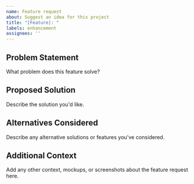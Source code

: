 ```yaml
---
name: Feature request
about: Suggest an idea for this project
title: "[Feature]: "
labels: enhancement
assignees: ''
---
```


## Problem Statement
What problem does this feature solve?

## Proposed Solution
Describe the solution you'd like.

## Alternatives Considered
Describe any alternative solutions or features you've considered.

## Additional Context
Add any other context, mockups, or screenshots about the feature request here.
